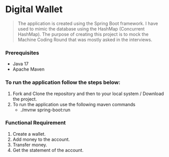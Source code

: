 # Digital Wallet
> The application is created using the Spring Boot framework. I have used to mimic the database using the HashMap (Concurrent HashMap). 
> The purpose of creating this project is to mock the Machine Coding Round that was mostly asked in the interviews.

### Prerequisites
- Java 17
- Apache Maven

### To run the application follow the steps below:
1. Fork and Clone the repository and then to your local system / Download the project.
2. To run the application use the following maven commands
   - ./mvnw spring-boot:run

### Functional Requirement
1. Create a wallet.
2. Add money to the account.
3. Transfer money.
4. Get the statement of the account.

